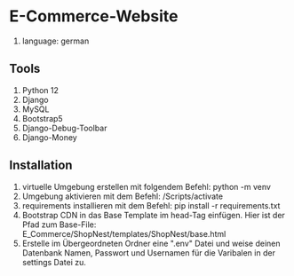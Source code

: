 # E-Commerce-Website

1. language: german

## Tools
1. Python 12
2. Django
3. MySQL
4. Bootstrap5
5. Django-Debug-Toolbar
6. Django-Money

## Installation
1. virtuelle Umgebung erstellen mit folgendem Befehl: python -m venv <name der umgebung>
2. Umgebung aktivieren mit dem Befehl: <name der umgebung>/Scripts/activate
3. requirements installieren mit dem Befehl: pip install -r requirements.txt
4. Bootstrap CDN in das Base Template im head-Tag einfügen. Hier ist der Pfad zum Base-File: E_Commerce/ShopNest/templates/ShopNest/base.html
5. Erstelle im Übergeordneten Ordner eine ".env" Datei und weise deinen Datenbank Namen, Passwort und Usernamen für die Varibalen in der settings Datei zu.
